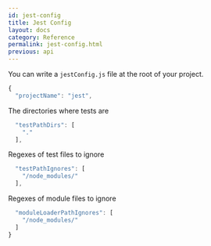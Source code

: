 ```yaml
---
id: jest-config
title: Jest Config
layout: docs
category: Reference
permalink: jest-config.html
previous: api
---
```


You can write a `jestConfig.js` file at the root of your project.


```javascript
{
  "projectName": "jest",
```

The directories where tests are
```javascript
  "testPathDirs": [
    "."
  ],
```

Regexes of test files to ignore
```javascript
  "testPathIgnores": [
    "/node_modules/"
  ],
```

Regexes of module files to ignore
```javascript
  "moduleLoaderPathIgnores": [
    "/node_modules/"
  ]
}
```
